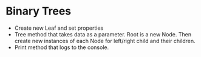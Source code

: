 # Binary Trees
- Create new Leaf and set properties
- Tree method that takes data as a parameter. Root is a new Node. Then create new instances of each Node for left/right child and their children.
- Print method that logs to the console.
